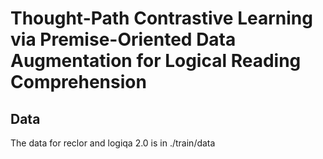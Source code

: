 # Thought-Path Contrastive Learning via Premise-Oriented Data Augmentation for Logical Reading Comprehension

## Data

The data for reclor and logiqa 2.0 is in ./train/data
